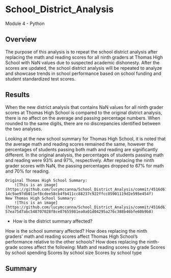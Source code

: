 # School_District_Analysis
Module 4 - Python
## Overview
The purpose of this analysis is to repeat the school district analysis after replacing the math and reading scores for all ninth graders at Thomas High School with NaN values due to suspected academic dishonesty. After the scores are updated, the school district analysis will be repeated to analyze and showcase trends in school performance based on school funding and student standardized test scores. 

## Results

When the new district analysis that contains NaN values for all ninth grader scores at Thomas High School is compared to the original district analysis, there is no affect on the average and passing percentage numbers. When rounded to the same digits, there are no discrepancies identified between the two analyses. 

Looking at the new school summary for Thomas High School, it is noted that the average math and reading scores remained the same, however the percentages of students passing both math and reading are significantly different. In the original analysis, the percentages of students passing math and reading were 93% and 97%, respectively. After replacing the ninth grader scores with NaN, the passing percentages dropped to 67% for math and 70% for reading. 
    
    Original Thomas High School Summary:
        ![This is an image](https://github.com/lucymccanna/School_District_Analysis/commit/4516d6120a645f0beb19581da596225ca86a546e#diff-       14c9ae97db011ef8cdee58cb4fb411cc88237c922ffcc85901119d2e595e454f)
    New Thomas High School Summary: 
        ![This is an image](https://github.com/lucymccanna/School_District_Analysis/commit/4516d6120a645f0beb19581da596225ca86a546e#diff-57ea75d7abc548707028f8ce87655981ea0a01d04295a276c388b46bfe60b9b8)

* How is the district summary affected?
    
How is the school summary affected?
How does replacing the ninth graders’ math and reading scores affect Thomas High School’s performance relative to the other schools?
How does replacing the ninth-grade scores affect the following:
Math and reading scores by grade
Scores by school spending
Scores by school size
Scores by school type

## Summary
